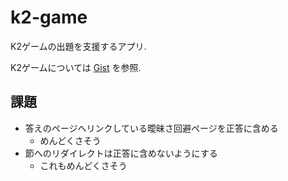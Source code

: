 # k2-game

K2ゲームの出題を支援するアプリ.

K2ゲームについては [Gist](https://gist.github.com/yustier/0fc1407a02c622d5afbbf579c311ee7f) を参照.

## 課題

- 答えのページへリンクしている曖昧さ回避ページを正答に含める
	- めんどくさそう
- 節へのリダイレクトは正答に含めないようにする
	- これもめんどくさそう

